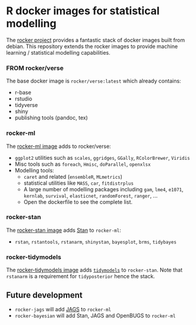 # R docker images for statistical modelling

The [rocker project](https://github.com/rocker-org/rocker) provides a fantastic stack of docker images built from debian. 
This repository extends the rocker images to provide machine learning / statistical modelling capabilities.

### FROM rocker/verse

The base docker image is `rocker/verse:latest` which already contains:
- r-base
- rstudio
- tidyverse
- shiny
- publishing tools (pandoc, tex)

### rocker-ml 

The [rocker-ml image](https://hub.docker.com/r/asachet/rocker-ml) adds to rocker/verse:
  - `ggplot2` utilities such as `scales`, `ggridges`, `GGally`, `RColorBrewer`, `Viridis`
  - Misc tools such as `foreach`, `Hmisc`, `doParallel`, `openxlsx`
  - Modelling tools:
    * `caret` and related (`ensembleR`, `MLmetrics`)
    * statistical utilities like `MASS`, `car`, `fitdistrplus`
    * A large number of modelling packages including `gam`, `lme4`, `e1071`, `kernlab`, `survival`, `elasticnet`, `randomForest`, `ranger`, ...
    * Open the dockerfile to see the complete list.

### rocker-stan

The [rocker-stan image](https://hub.docker.com/r/asachet/rocker-stan) adds [Stan](https://mc-stan.org/) to `rocker-ml`:
  - `rstan`, `rstantools`, `rstanarm`, `shinystan`, `bayesplot`, `brms`, `tidybayes`

### rocker-tidymodels

The [rocker-tidymodels image](https://hub.docker.com/r/asachet/rocker-tidymodels) adds [`tidymodels`](https://github.com/tidymodels/tidymodels) to `rocker-stan`. 
Note that `rstanarm` is a requirement for `tidyposterior` hence the stack.

## Future development

* `rocker-jags` will add [JAGS](http://mcmc-jags.sourceforge.net/) to `rocker-ml`
* `rocker-bayesian` will add Stan, JAGS and OpenBUGS to `rocker-ml`
